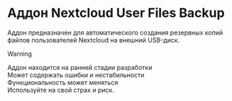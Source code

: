 # Аддон Nextcloud User Files Backup
Аддон предназначен для автоматического создания резервных копий файлов пользователей Nextcloud на внешний USB-диск.

> [!WARNING]
> Аддон находится на ранней стадии разработки  
> Может содержать ошибки и нестабильности  
> Функциональность может меняться  
> Используйте на свой страх и риск.  
